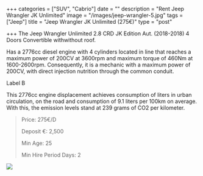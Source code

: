 +++
categories = ["SUV", "Cabrio"]
date = ""
description = "Rent Jeep Wrangler JK Unlimited"
image = "/images/jeep-wrangler-5.jpg"
tags = ["Jeep"]
title = "Jeep Wrangler JK Unlimited (275€)"
type = "post"

+++
The Jeep Wrangler Unlimited 2.8 CRD JK Edition Aut. (2018-2018) 4 Doors Convertible withwithout roof.

Has a 2776cc diesel engine with 4 cylinders located in line that reaches a maximum power of 200CV at 3600rpm and maximum torque of 460Nm at 1600-2600rpm. Consequently, it is a mechanic with a maximum power of 200CV, with direct injection nutrition through the common conduit.

Label B

This 2776cc engine displacement achieves consumption of liters in urban circulation, on the road and consumption of 9.1 liters per 100km on average. With this, the emission levels stand at 239 grams of CO2 per kilometer.

> Price: 275€/D
>
> Deposit €: 2,500
>
> Min Age: 25
>
> Min Hire Period Days: 2

[![](/images/boton.png)](https://supercarmarbella.com/contact/ "Book")